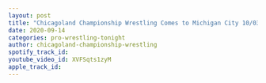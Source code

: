 ```yaml
---
layout: post
title: "Chicagoland Championship Wrestling Comes to Michigan City 10/03/2020"
date: 2020-09-14
categories: pro-wrestling-tonight
author: chicagoland-championship-wrestling
spotify_track_id: 
youtube_video_id: XVFSqts1zyM
apple_track_id: 
---
```

